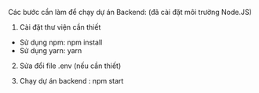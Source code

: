 Các bước cần làm để chạy dự án Backend: (đã cài đặt môi trường Node.JS)

1. Cài đặt thư viện cần thiết
- Sử dụng npm:   npm install
- Sử dụng yarn:  yarn

2. Sửa đổi file .env (nếu cần thiết)

3. Chạy dự án backend :  npm start